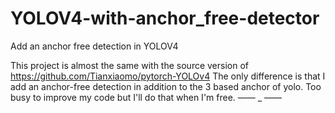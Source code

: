 # YOLOV4-with-anchor_free-detector
Add an anchor free detection in YOLOV4

This project is almost the same with the source version of https://github.com/Tianxiaomo/pytorch-YOLOv4
The only difference is that I add an anchor-free detection in addition to the 3 based anchor of yolo.
Too busy to improve my code but I'll do that when I'm free. —— _ —— 